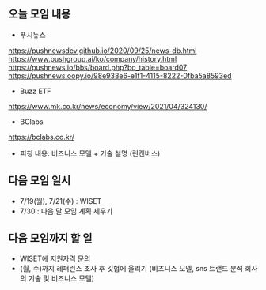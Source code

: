 ## 오늘 모임 내용
* 푸시뉴스 

https://pushnewsdev.github.io/2020/09/25/news-db.html
https://www.pushgroup.ai/ko/company/history.html <br>
https://pushnews.io/bbs/board.php?bo_table=board07 <br>
https://pushnews.oopy.io/98e938e6-e1f1-4115-8222-0fba5a8593ed <br>

* Buzz ETF

https://www.mk.co.kr/news/economy/view/2021/04/324130/

* BClabs

https://bclabs.co.kr/

* 피칭 내용: 비즈니스 모델 + 기술 설명 (린캔버스) 


## 다음 모임 일시
* 7/19(월), 7/21(수) : WISET 
* 7/30 : 다음 달 모임 계획 세우기

## 다음 모임까지 할 일
* WISET에 지원자격 문의
* (월, 수)까지 레퍼런스 조사 후 깃헙에 올리기 (비즈니스 모델, sns 트랜드 분석 회사의 기술 및 비즈니스 모델)

